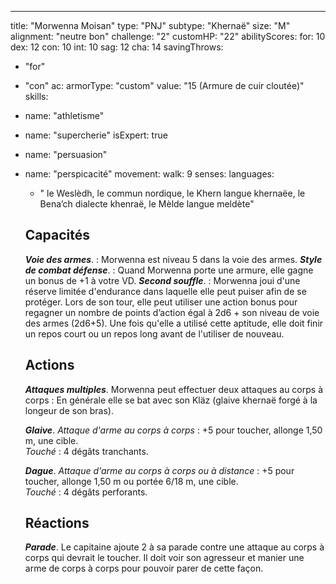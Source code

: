 ---
title: "Morwenna Moisan"
type: "PNJ"
subtype: "Khernaë"
size: "M"
alignment: "neutre bon"
challenge: "2"
customHP: "22"
abilityScores:
  for: 10
  dex: 12
  con: 10
  int: 10
  sag: 12
  cha: 14
savingThrows:
  - "for"
  - "con"
ac:
  armorType: "custom"
  value: "15 (Armure de cuir cloutée)"
skills:
  - name: "athletisme"
  - name: "supercherie"
  isExpert: true
- name: "persuasion"
- name: "perspicacité"
movement:
  walk: 9
senses:
languages:
  - " le Weslèdh, le commun nordique, le Khern langue khernaëe, le Bena’ch dialecte khenraë, le Mèlde langue meldète"
  ## Capacités
  _**Voie des armes**_. : Morwenna est niveau 5 dans la voie des armes.
  _**Style de combat défense**_. : Quand Morwenna porte une armure, elle gagne un bonus de +1 à votre VD.
  _**Second souffle**_. : Morwenna joui d'une réserve limitée d'endurance dans laquelle elle peut puiser afin de se protéger. Lors de son tour, elle peut utiliser une action bonus pour regagner un nombre de points d’action égal à 2d6 + son niveau de voie des armes (2d6+5). Une fois qu'elle a utilisé cette aptitude, elle doit finir un repos court ou un repos long avant de l'utiliser de nouveau.


  ## Actions
  _**Attaques multiples**_. Morwenna peut effectuer deux attaques au corps à corps : En générale elle se bat avec son Kläz (glaive khernaë forgé à la longeur de son bras).

  _**Glaive**_. _Attaque d'arme au corps à corps_ : +5 pour toucher, allonge 1,50 m, une cible.  
  _Touché_ : 4 dégâts tranchants.

  _**Dague**_. _Attaque d'arme au corps à corps ou à distance_ : +5 pour toucher, allonge 1,50 m ou portée 6/18 m, une cible.  
  _Touché_ : 4 dégâts perforants.

  ## Réactions
  _**Parade**_. Le capitaine ajoute 2 à sa parade contre une attaque au corps à corps qui devrait le toucher. Il doit voir son agresseur et manier une arme de corps à corps pour pouvoir parer de cette façon.
